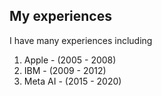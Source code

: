 ## My experiences

I have many experiences including

1. Apple - (2005 - 2008)
2. IBM - (2009 - 2012)
3. Meta AI - (2015 - 2020)